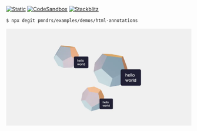 [![Static](https://img.shields.io/badge/demo-%23646CFF.svg?logo=html5&logoColor=white)](https://pmndrs.github.io/examples/html-annotations)
[![CodeSandbox](https://img.shields.io/badge/codesandbox-040404?logo=codesandbox&logoColor=DBDBDB)](https://codesandbox.io/s/github/pmndrs/examples/tree/main/demos/html-annotations)
[![Stackblitz](https://img.shields.io/badge/stackblitz-fff?logo=Stackblitz&logoColor=1389FD)](https://stackblitz.com/github/pmndrs/examples/tree/main/demos/html-annotations)

```sh
$ npx degit pmndrs/examples/demos/html-annotations
```

![](thumbnail.webp)
